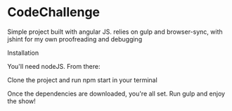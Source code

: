 # CodeChallenge

Simple project built with angular JS. relies on gulp and browser-sync, with jshint for my own proofreading and debugging

Installation

You'll need nodeJS. From there:

Clone the project and run npm start in your terminal

Once the dependencies are downloaded, you're all set. Run gulp and enjoy the show!
